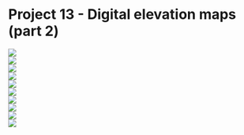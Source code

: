 # Project 13 - Digital elevation maps (part 2)
![](figures/Project13_fig1.png) \
![](figures/Project13_fig2.png) \
![](figures/Project13_fig3.png) \
![](figures/Project13_fig4.png) \
![](figures/Project13_fig5.png) \
![](figures/Project13_fig6.png) \
![](figures/Project13_fig7.png) \
![](figures/Project13_fig8.png) \
![](figures/Project13_fig9.png) \
![](figures/Project13_fig10.png)
